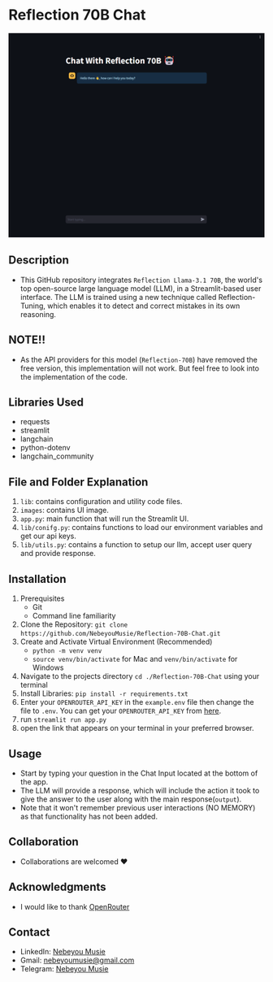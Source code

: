 # Reflection 70B Chat
![Reflection 70B Chat UI Image](./images/reflection-ui.png)

## Description
- This GitHub repository integrates `Reflection Llama-3.1 70B`, the world's top open-source large language model (LLM), in a Streamlit-based user interface. The LLM is trained using a new technique called Reflection-Tuning, which enables it to detect and correct mistakes in its own reasoning.
## NOTE!!
- As the API providers for this model (`Reflection-70B`) have removed the free version, this implementation will not work. But feel free to look into the implementation of the code.

## Libraries Used
 - requests
 - streamlit
 - langchain
 - python-dotenv
 - langchain_community

## File and Folder Explanation
1. `lib`: contains configuration and utility code files.
2. `images`: contains UI image.
3. `app.py`: main function that will run the Streamlit UI.
4. `lib/conifg.py`: contains functions to load our environment variables and get our api keys.
5. `lib/utils.py`: contains a function to setup our llm, accept user query and provide response.

## Installation
 1. Prerequisites
    - Git
    - Command line familiarity
 2. Clone the Repository: `git clone https://github.com/NebeyouMusie/Reflection-70B-Chat.git`
 3. Create and Activate Virtual Environment (Recommended)
    - `python -m venv venv`
    - `source venv/bin/activate` for Mac and `venv/bin/activate` for Windows
 4. Navigate to the projects directory `cd ./Reflection-70B-Chat` using your terminal
 5. Install Libraries: `pip install -r requirements.txt`
 6. Enter your `OPENROUTER_API_KEY` in the `example.env` file then change the file to `.env`. You can get your `OPENROUTER_API_KEY` from [here](https://openrouter.ai/settings/keys).
 7. run `streamlit run app.py`
 8. open the link that appears on your terminal in your preferred browser.

## Usage
 - Start by typing your question in the Chat Input located at the bottom of the app.
 - The LLM will provide a response, which will include the action it took to give the answer to the user along with the main response(`output`). 
 - Note that it won't remember previous user interactions (NO MEMORY) as that functionality has not been added.

## Collaboration
- Collaborations are welcomed ❤️

## Acknowledgments
 - I would like to thank [OpenRouter](https://openrouter.ai/)
   
## Contact
 - LinkedIn: [Nebeyou Musie](https://www.linkedin.com/in/nebeyou-musie)
 - Gmail: nebeyoumusie@gmail.com
 - Telegram: [Nebeyou Musie](https://t.me/NebeyouMusie)
